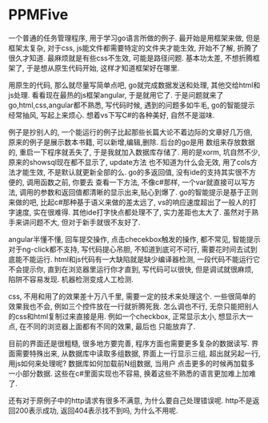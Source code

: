 PPMFive
=======
一个普通的任务管理程序, 用于学习go语言所做的例子.
最开始是用框架来做, 但是框架太复杂, 对于css, js能文件都需要特定的文件夹才能生效, 开始不了解, 折腾了很久才知道.
最麻烦就是有些css不生效, 可能是路径问题. 基本功太差, 不想折腾框架了, 于是想从原生代码开始, 这样才知道框架好在哪里.

用原生的代码, 那么就尽量写简单点吧, go就完成数据发送和处理, 其他交给html和js处理. 看看现在最热的js框架angular, 于是就用它了.
于是问题就来了go,html,css,angular都不熟悉, 写代码时候, 遇到的问题多如牛毛, go的智能提示经常抽风, 写起上来烦心. 想着vs下写C#的各种美好,
自然不是滋味.

例子是抄别人的, 一个能运行的例子比起那些长篇大论不着边际的文章好几万倍, 原来的例子是展示数本书籍, 可以新增,编辑,删除. 后台的go是用
数组来存放数据的, 重启一下程序就丢失了, 于是我就加入数据库存储了. 用的是xorm, 坑自然不少, 原来的showsql现在都不显示了, update方法
也不知道为什么会无效, 用了cols方法才能生效, 不是默认就更新全部的么. go的多返回值, 没有ide的支持其实很不方便的, 调用函数之前, 你要去
查看一下方法, 不像c#那样, 一个var就直接可以写方法, 调用的参数和返回值都清晰的显示出来,贴心到爆了. go的智能提示是基于正则来做的吧, 
比起c#那种基于语义来做的差太远了, vs的响应速度超出了一般人的打字速度, 实在很难得. 其他ide打字快点都处理不了, 实力差距也太大了. 
虽然对于熟手来讲问题不大, 但对于新手就很不友好了.

angular半懂不懂, 回车提交操作, 点击checekbox触发的操作, 都不常见, 智能提示对于ng-click都不支持, 写代码提心吊胆, 不知道到底可不可行,
需要花时间去试到底能不能运行. html和js代码有一大缺陷就是缺少编译器检测, 一段代码不能运行它不会提示你, 直到在浏览器里运行你才直到,
写代码可以很快, 但是调试就很麻烦, 陷阱不容易发现. 机器检测变成人工检测. 

css, 不用和用了的效果差十万八千里, 需要一定的技术来处理这个. 一些很简单的效果我也不会, 例如三个控件放在一行就折腾死我. 怎么调也不行, 
无奈只能把别人的css和html复制过来直接是用. 例如一个checkbox, 正常显示太小, 想显示大一点, 在不同的浏览器上面都有不同的效果, 最后也
只能放弃了.

目前的界面还是很粗糙, 很多地方要完善, 程序方面也需要更多复杂的数据读写.
界面需要特殊出来, 从数据库中读取多组数据, 界面上一行显示三组, 超出就另起一行, 用js如何来处理呢? 数据库如何加载前N组数据, 当用户
点击更多的时候再加载多一小部分数据.
这些在c#里面实现也不容易, 换着这些不熟悉的语言更加难上加难了.

还有对于原例子中的http请求有很多不满意, 为什么要自己处理错误呢. http不是返回200表示成功, 返回404表示找不到吗, 为什么不用呢.



